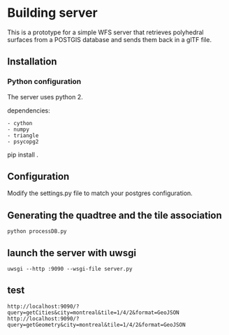 # Building server

This is a prototype for a simple WFS server that retrieves polyhedral surfaces from a POSTGIS database and sends them back in a glTF file.

## Installation

### Python configuration

The server uses python 2.

dependencies:

    - cython
    - numpy
    - triangle
    - psycopg2

pip install .

## Configuration

Modify the settings.py file to match your postgres configuration.

## Generating the quadtree and the tile association

    python processDB.py

## launch the server with uwsgi

    uwsgi --http :9090 --wsgi-file server.py

## test

    http://localhost:9090/?query=getCities&city=montreal&tile=1/4/2&format=GeoJSON
    http://localhost:9090/?query=getGeometry&city=montreal&tile=1/4/2&format=GeoJSON

